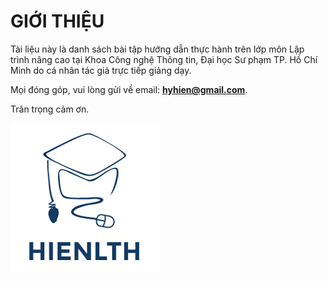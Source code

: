 # GIỚI THIỆU

Tài liệu này là danh sách bài tập hướng dẫn thực hành trên lớp môn Lập trình nâng cao tại Khoa Công nghệ Thông tin, Đại học Sư phạm TP. Hồ Chí Minh do cá nhân tác giả trực tiếp giảng dạy.

Mọi đóng góp, vui lòng gửi về email: **hyhien@gmail.com**.

Trân trọng cảm ơn.

![](/assets/HIENLTH_2016.png)

